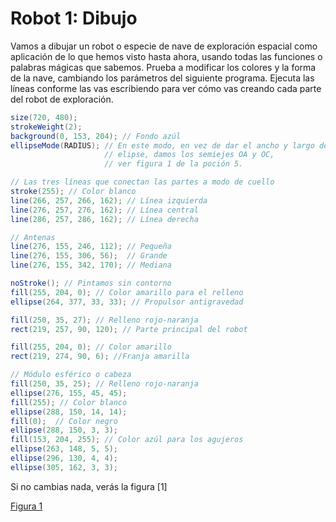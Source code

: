 # Robot 1: Dibujo

Vamos a dibujar un robot o especie de nave de exploración espacial como
aplicación de lo que hemos visto hasta ahora, usando todas las funciones
o palabras mágicas que sabemos. Prueba a modificar los colores y la
forma de la nave, cambiando los parámetros del siguiente programa.
Ejecuta las líneas conforme las vas escribiendo para ver cómo vas
creando cada parte del robot de exploración.

``` {.java bgcolor="olive!10"}
size(720, 480);
strokeWeight(2);
background(0, 153, 204); // Fondo azúl
ellipseMode(RADIUS); // En este modo, en vez de dar el ancho y largo de la 
                     // elipse, damos los semiejes OA y OC,  
                     // ver figura 1 de la poción 5. 

// Las tres líneas que conectan las partes a modo de cuello
stroke(255); // Color blanco
line(266, 257, 266, 162); // Línea izquierda
line(276, 257, 276, 162); // Línea central 
line(286, 257, 286, 162); // Línea derecha

// Antenas
line(276, 155, 246, 112); // Pequeña
line(276, 155, 306, 56);  // Grande
line(276, 155, 342, 170); // Mediana

noStroke(); // Pintamos sin contorno 
fill(255, 204, 0); // Color amarillo para el relleno
ellipse(264, 377, 33, 33); // Propulsor antigravedad

fill(250, 35, 27); // Relleno rojo-naranja
rect(219, 257, 90, 120); // Parte principal del robot

fill(255, 204, 0); // Color amarillo
rect(219, 274, 90, 6); //Franja amarilla

// Módulo esférico o cabeza
fill(250, 35, 25); // Relleno rojo-naranja
ellipse(276, 155, 45, 45);
fill(255); // Color blanco
ellipse(288, 150, 14, 14);
fill(0);  // Color negro
ellipse(288, 150, 3, 3);
fill(153, 204, 255); // Color azúl para los agujeros
ellipse(263, 148, 5, 5);
ellipse(296, 130, 4, 4);
ellipse(305, 162, 3, 3);
```

Si no cambias nada, verás la figura [1]

[Figura 1](pictures/h1_1.png)
